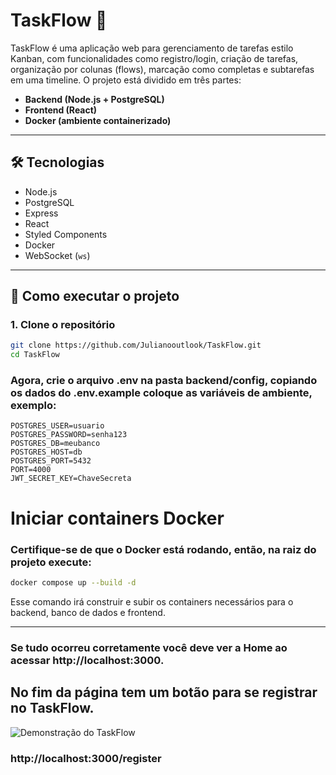 # TaskFlow 🧩

TaskFlow é uma aplicação web para gerenciamento de tarefas estilo Kanban, com funcionalidades como registro/login, criação de tarefas, organização por colunas (flows), marcação como completas e subtarefas em uma timeline. O projeto está dividido em três partes:

- **Backend (Node.js + PostgreSQL)**
- **Frontend (React)**
- **Docker (ambiente containerizado)**

---

## 🛠️ Tecnologias

- Node.js
- PostgreSQL
- Express
- React
- Styled Components
- Docker
- WebSocket (`ws`)

---

## 🚀 Como executar o projeto

### 1. Clone o repositório

```bash
git clone https://github.com/Julianooutlook/TaskFlow.git
cd TaskFlow
````
### Agora, crie o arquivo .env na pasta backend/config, copiando os dados do .env.example coloque as variáveis de ambiente, exemplo:

```env
POSTGRES_USER=usuario
POSTGRES_PASSWORD=senha123
POSTGRES_DB=meubanco
POSTGRES_HOST=db
POSTGRES_PORT=5432
PORT=4000
JWT_SECRET_KEY=ChaveSecreta
```

# Iniciar containers Docker
### Certifique-se de que o Docker está rodando, então, na raiz do projeto execute:
```bash
docker compose up --build -d
```
 Esse comando irá construir e subir os containers necessários para o backend, banco de dados e frontend.

---

### Se tudo ocorreu corretamente você deve ver a Home ao acessar http://localhost:3000.

## No fim da página tem um botão para se registrar no TaskFlow.

![Demonstração do TaskFlow](https://imgur.com/a/xczHs53)


### http://localhost:3000/register









